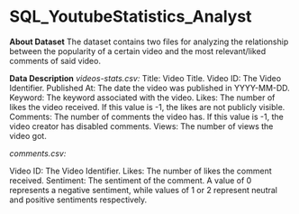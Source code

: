 # SQL_YoutubeStatistics_Analyst
**About Dataset**
The dataset contains two files for analyzing the relationship between the popularity of a certain video and the most relevant/liked comments of said video. 

**Data Description**
_videos-stats.csv:_
Title: Video Title.
Video ID: The Video Identifier.
Published At: The date the video was published in YYYY-MM-DD.
Keyword: The keyword associated with the video.
Likes: The number of likes the video received. If this value is -1, the likes are not publicly visible.
Comments: The number of comments the video has. If this value is -1, the video creator has disabled comments.
Views: The number of views the video got.

_comments.csv:_

Video ID: The Video Identifier.
Likes: The number of likes the comment received.
Sentiment: The sentiment of the comment. A value of 0 represents a negative sentiment, while values of 1 or 2 represent neutral and positive sentiments respectively.
